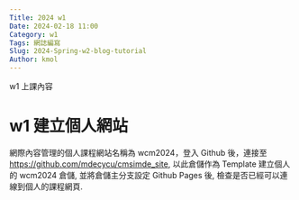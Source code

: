 ```yaml
---
Title: 2024 w1 
Date: 2024-02-18 11:00
Category: w1
Tags: 網誌編寫
Slug: 2024-Spring-w2-blog-tutorial
Author: kmol
---
```


w1 上課內容

<!-- PELICAN_END_SUMMARY -->

# w1 建立個人網站
網際內容管理的個人課程網站名稱為 wcm2024，登入 Github 後，連接至 https://github.com/mdecycu/cmsimde_site, 以此倉儲作為 Template 建立個人的 wcm2024 倉儲, 並將倉儲主分支設定 Github Pages 後, 檢查是否已經可以連線到個人的課程網頁.
